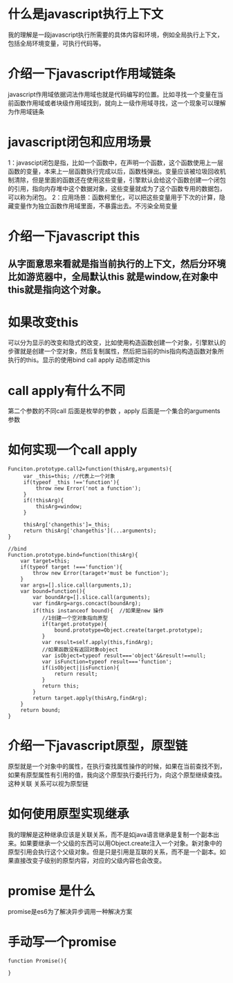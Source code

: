 # 什么是javascript执行上下文
我的理解是一段javascript执行所需要的具体内容和环境，例如全局执行上下文，包括全局环境变量，可执行代码等。

# 介绍一下javascript作用域链条
javascript作用域依据词法作用域也就是代码编写的位置。比如寻找一个变量在当前函数作用域或者块级作用域找到，就向上一级作用域寻找，这一个现象可以理解为作用域链条

# javascript闭包和应用场景
1：javascipt闭包是指，比如一个函数中，在声明一个函数，这个函数使用上一层函数的变量，本来上一层函数执行完成以后，函数栈弹出。变量应该被垃圾回收机制清除，但是里面的函数还在使用这些变量，引擎默认会给这个函数创建一个闭包的引用，指向内存堆中这个数据对象，这些变量就成为了这个函数专用的数据包，可以称为闭包。
2：应用场景：函数柯里化，可以把这些变量用于下次的计算，隐藏变量作为独立函数作用域里面，不暴露出去。不污染全局变量

# 介绍一下javascript this
## 从字面意思来看就是指当前执行的上下文，然后分环境比如游览器中，全局默认this 就是window,在对象中this就是指向这个对象。

# 如果改变this
可以分为显示的改变和隐式的改变，比如使用构造函数创建一个对象，引擎默认的步骤就是创建一个空对象，然后复制属性，然后把当前的this指向构造函数对象所执行的this。显示的使用bind call apply 动态绑定this

# call apply有什么不同
第二个参数的不同call 后面是枚举的参数 ，apply 后面是一个集合的arguments参数

# 如何实现一个call apply
```
Funciton.prototype.call2=function(thisArg,arguments){
     var _this=this; //代表上一个对象
     if(typeof _this !=='function'){
         throw new Error('not a function');
     }
     if(!thisArg){
         thisArg=window;
     }

     thisArg['changethis']=_this;
     return thisArg['changethis'](...arguments);
}

//bind
Function.prototype.bind=function(thisArg){
    var target=this;
    if(typeof target !==='function'){
        throw new Error(taraget+'must be function');
    }
    var args=[].slice.call(arguments,1);
    var bound=function(){
        var boundArg=[].slice.call(arguments);
        var findArg=args.concact(boundArg);
        if(this instanceof bound){  //如果是new 操作
           //1创建一个空对象指向原型
           if(target.prototype){
               bound.prototype=Object.create(target.prototype);
           }
           var result=self.apply(this,findArg);
           //如果函数没有返回对象object
           var isObject=typeof result==='object'&&result!==null;
           var isFunction=typeof result==='function';
           if(isObject||isFunction){
               return result;
           }
           return this;
        }
        return target.apply(thisArg,findArg);
    }
    return bound;
}
```
# 介绍一下javascript原型，原型链
原型就是一个对象中的属性，在执行查找属性操作的时候，如果在当前查找不到，如果有原型属性有引用的值，我向这个原型执行委托行为，向这个原型继续查找。这种关联 关系可以视为原型链

# 如何使用原型实现继承
我的理解是这种继承应该是关联关系，而不是如java语言继承是复制一个副本出来。如果要继承一个父级的东西可以用Object.create注入一个对象。新对象中的原型引用会执行这个父级对象。但是只是引用是互联的关系，而不是一个副本。如果直接改变子级别的原型内容，对应的父级内容也会改变。

# promise 是什么
promise是es6为了解决异步调用一种解决方案

# 手动写一个promise
```
function Promise(){
    
}
```